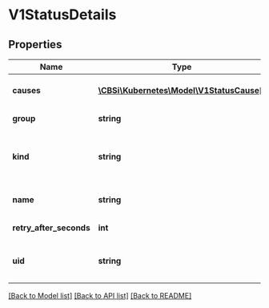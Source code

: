 # V1StatusDetails

## Properties
Name | Type | Description | Notes
------------ | ------------- | ------------- | -------------
**causes** | [**\CBSi\Kubernetes\Model\V1StatusCause[]**](V1StatusCause.md) | The Causes array includes more details associated with the StatusReason failure. Not all StatusReasons may provide detailed causes. | [optional] 
**group** | **string** | The group attribute of the resource associated with the status StatusReason. | [optional] 
**kind** | **string** | The kind attribute of the resource associated with the status StatusReason. On some operations may differ from the requested resource Kind. More info: https://git.k8s.io/community/contributors/devel/api-conventions.md#types-kinds | [optional] 
**name** | **string** | The name attribute of the resource associated with the status StatusReason (when there is a single name which can be described). | [optional] 
**retry_after_seconds** | **int** | If specified, the time in seconds before the operation should be retried. | [optional] 
**uid** | **string** | UID of the resource. (when there is a single resource which can be described). More info: http://kubernetes.io/docs/user-guide/identifiers#uids | [optional] 

[[Back to Model list]](../README.md#documentation-for-models) [[Back to API list]](../README.md#documentation-for-api-endpoints) [[Back to README]](../README.md)


